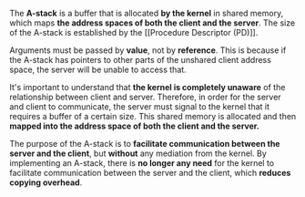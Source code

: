 The **A-stack** is a buffer that is allocated **by the kernel** in shared memory, which maps **the address spaces of both the client and the server**. The size of the A-stack is established by the [[Procedure Descriptor (PD)]]. 

Arguments must be passed by **value**, not by **reference**. This is because if the A-stack has pointers to other parts of the unshared client address space, the server will be unable to access that.

It's important to understand that **the kernel is completely unaware** of the relationship between client and server.  Therefore, in order for the server and client to communicate, the server must signal to the kernel that it requires a buffer of a certain size. This shared memory is allocated and then **mapped into the address space of both the client and the server.** 

The purpose of the A-stack is to **facilitate communication between the server and the client**, but **without** any mediation from the kernel. By implementing an A-stack, there is **no longer any need** for the kernel to facilitate communication between the server and the client, which **reduces copying overhead**. 